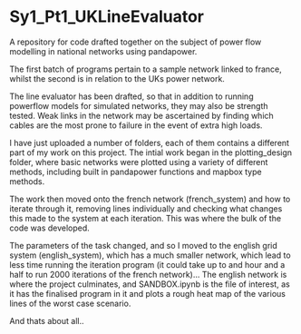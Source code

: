 # Sy1_Pt1_UKLineEvaluator
A repository for code drafted together on the subject of power flow modelling in national networks using pandapower.

The first batch of programs pertain to a sample network linked to france, whilst the second is in relation to the UKs power network.

The line evaluator has been drafted, so that in addition to running powerflow models for simulated networks, they may also be strength tested. Weak links in the network may be ascertained by finding which cables are the most prone to failure in the event of extra high loads.

I have just uploaded a number of folders, each of them contains a different part of my work on this project.
The intial work began in the plotting_design folder, where basic networks were plotted using a variety of different methods, including built in pandapower functions and mapbox type methods.

The work then moved onto the french network (french_system) and how to iterate through it, removing lines individually and checking what changes this made to the system at each iteration. This was where the bulk of the code was developed.

The parameters of the task changed, and so I moved to the english grid system (english_system), which has a much smaller network, which lead to less time running the iteration program (it could take up to and hour and a half to run 2000 iterations of the french network)... The english network is where the project culminates, and SANDBOX.ipynb is the file of interest, as it has the finalised program in it and plots a rough heat map of the various lines of the worst case scenario.

And thats about all..
